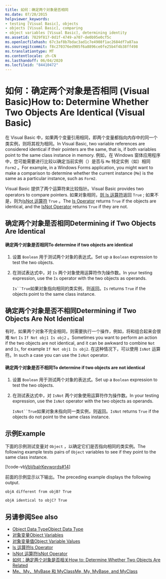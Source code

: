 ```yaml
---
title: 如何：确定两个对象是否相同
ms.date: 07/20/2015
helpviewer_keywords:
- testing [Visual Basic], objects
- objects [Visual Basic], comparing
- object variables [Visual Basic], determining identity
ms.assetid: 7829f817-0d1f-4749-a707-de0b95e0cf5c
ms.openlocfilehash: 67c3af8b7bdac3ad1c7e4908f1ac2684df7a87aa
ms.sourcegitcommit: f8c270376ed905f6a8896ce0fe25b4f4b38ff498
ms.translationtype: MT
ms.contentlocale: zh-CN
ms.lasthandoff: 06/04/2020
ms.locfileid: "84410472"
---
```

# <a name="how-to-determine-whether-two-objects-are-identical-visual-basic"></a><span data-ttu-id="f8991-102">如何：确定两个对象是否相同 (Visual Basic)</span><span class="sxs-lookup"><span data-stu-id="f8991-102">How to: Determine Whether Two Objects Are Identical (Visual Basic)</span></span>
<span data-ttu-id="f8991-103">在 Visual Basic 中，如果两个变量引用相同，即两个变量都指向内存中的同一个类实例，则将其视为相同。</span><span class="sxs-lookup"><span data-stu-id="f8991-103">In Visual Basic, two variable references are considered identical if their pointers are the same, that is, if both variables point to the same class instance in memory.</span></span> <span data-ttu-id="f8991-104">例如，在 Windows 窗体应用程序中，您可能需要进行比较以确定当前实例（）是否与 `Me` 特定实例（如）相同 `Form2` 。</span><span class="sxs-lookup"><span data-stu-id="f8991-104">For example, in a Windows Forms application, you might want to make a comparison to determine whether the current instance (`Me`) is the same as a particular instance, such as `Form2`.</span></span>  
  
 <span data-ttu-id="f8991-105">Visual Basic 提供了两个运算符来比较指针。</span><span class="sxs-lookup"><span data-stu-id="f8991-105">Visual Basic provides two operators to compare pointers.</span></span> <span data-ttu-id="f8991-106">如果对象相同，[则 Is 运算符](../../../language-reference/operators/is-operator.md)返回 `True` ; 如果不是，则为[IsNot 运算符](../../../language-reference/operators/isnot-operator.md) `True` 。</span><span class="sxs-lookup"><span data-stu-id="f8991-106">The [Is Operator](../../../language-reference/operators/is-operator.md) returns `True` if the objects are identical, and the [IsNot Operator](../../../language-reference/operators/isnot-operator.md) returns `True` if they are not.</span></span>  
  
## <a name="determining-if-two-objects-are-identical"></a><span data-ttu-id="f8991-107">确定两个对象是否相同</span><span class="sxs-lookup"><span data-stu-id="f8991-107">Determining if Two Objects Are Identical</span></span>  
  
#### <a name="to-determine-if-two-objects-are-identical"></a><span data-ttu-id="f8991-108">确定两个对象是否相同</span><span class="sxs-lookup"><span data-stu-id="f8991-108">To determine if two objects are identical</span></span>  
  
1. <span data-ttu-id="f8991-109">设置 `Boolean` 用于测试两个对象的表达式。</span><span class="sxs-lookup"><span data-stu-id="f8991-109">Set up a `Boolean` expression to test the two objects.</span></span>  
  
2. <span data-ttu-id="f8991-110">在测试表达式中，对 `Is` 两个对象使用运算符作为操作数。</span><span class="sxs-lookup"><span data-stu-id="f8991-110">In your testing expression, use the `Is` operator with the two objects as operands.</span></span>  
  
     <span data-ttu-id="f8991-111">`Is``True`如果对象指向相同的类实例，则返回。</span><span class="sxs-lookup"><span data-stu-id="f8991-111">`Is` returns `True` if the objects point to the same class instance.</span></span>  
  
## <a name="determining-if-two-objects-are-not-identical"></a><span data-ttu-id="f8991-112">确定两个对象是否不相同</span><span class="sxs-lookup"><span data-stu-id="f8991-112">Determining if Two Objects Are Not Identical</span></span>  
 <span data-ttu-id="f8991-113">有时，如果两个对象不完全相同，则需要执行一个操作，例如，将和组合起来会很难 `Not` `Is` `If Not obj1 Is obj2` 。</span><span class="sxs-lookup"><span data-stu-id="f8991-113">Sometimes you want to perform an action if the two objects are not identical, and it can be awkward to combine `Not` and `Is`, for example `If Not obj1 Is obj2`.</span></span> <span data-ttu-id="f8991-114">在这种情况下，可以使用 `IsNot` 运算符。</span><span class="sxs-lookup"><span data-stu-id="f8991-114">In such a case you can use the `IsNot` operator.</span></span>  
  
#### <a name="to-determine-if-two-objects-are-not-identical"></a><span data-ttu-id="f8991-115">确定两个对象是否不相同</span><span class="sxs-lookup"><span data-stu-id="f8991-115">To determine if two objects are not identical</span></span>  
  
1. <span data-ttu-id="f8991-116">设置 `Boolean` 用于测试两个对象的表达式。</span><span class="sxs-lookup"><span data-stu-id="f8991-116">Set up a `Boolean` expression to test the two objects.</span></span>  
  
2. <span data-ttu-id="f8991-117">在测试表达式中，对 `IsNot` 两个对象使用运算符作为操作数。</span><span class="sxs-lookup"><span data-stu-id="f8991-117">In your testing expression, use the `IsNot` operator with the two objects as operands.</span></span>  
  
     <span data-ttu-id="f8991-118">`IsNot``True`如果对象未指向同一类实例，则返回。</span><span class="sxs-lookup"><span data-stu-id="f8991-118">`IsNot` returns `True` if the objects do not point to the same class instance.</span></span>  
  
## <a name="example"></a><span data-ttu-id="f8991-119">示例</span><span class="sxs-lookup"><span data-stu-id="f8991-119">Example</span></span>  
 <span data-ttu-id="f8991-120">下面的示例测试变量对 `Object` ，以确定它们是否指向相同的类实例。</span><span class="sxs-lookup"><span data-stu-id="f8991-120">The following example tests pairs of `Object` variables to see if they point to the same class instance.</span></span>  
  
 [!code-vb[VbVbalrKeywords#14](~/samples/snippets/visualbasic/VS_Snippets_VBCSharp/VbVbalrKeywords/VB/class7.vb#14)]  
  
 <span data-ttu-id="f8991-121">前面的示例显示以下输出。</span><span class="sxs-lookup"><span data-stu-id="f8991-121">The preceding example displays the following output.</span></span>  
  
 `objA different from objB? True`  
  
 `objA identical to objC? True`  
  
## <a name="see-also"></a><span data-ttu-id="f8991-122">另请参阅</span><span class="sxs-lookup"><span data-stu-id="f8991-122">See also</span></span>

- [<span data-ttu-id="f8991-123">Object Data Type</span><span class="sxs-lookup"><span data-stu-id="f8991-123">Object Data Type</span></span>](../../../language-reference/data-types/object-data-type.md)
- [<span data-ttu-id="f8991-124">对象变量</span><span class="sxs-lookup"><span data-stu-id="f8991-124">Object Variables</span></span>](object-variables.md)
- [<span data-ttu-id="f8991-125">对象变量值</span><span class="sxs-lookup"><span data-stu-id="f8991-125">Object Variable Values</span></span>](object-variable-values.md)
- [<span data-ttu-id="f8991-126">Is 运算符</span><span class="sxs-lookup"><span data-stu-id="f8991-126">Is Operator</span></span>](../../../language-reference/operators/is-operator.md)
- [<span data-ttu-id="f8991-127">IsNot 运算符</span><span class="sxs-lookup"><span data-stu-id="f8991-127">IsNot Operator</span></span>](../../../language-reference/operators/isnot-operator.md)
- [<span data-ttu-id="f8991-128">如何：确定两个对象是否相关</span><span class="sxs-lookup"><span data-stu-id="f8991-128">How to: Determine Whether Two Objects Are Related</span></span>](how-to-determine-whether-two-objects-are-related.md)
- [<span data-ttu-id="f8991-129">Me、My、MyBase 和 MyClass</span><span class="sxs-lookup"><span data-stu-id="f8991-129">Me, My, MyBase, and MyClass</span></span>](../../program-structure/me-my-mybase-and-myclass.md)
